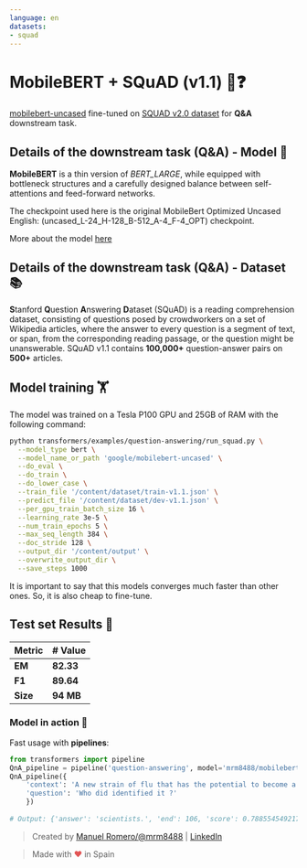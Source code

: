 ```yaml
---
language: en
datasets:
- squad
---
```


# MobileBERT + SQuAD (v1.1) 📱❓

[mobilebert-uncased](https://huggingface.co/google/mobilebert-uncased) fine-tuned on [SQUAD v2.0 dataset](https://rajpurkar.github.io/SQuAD-explorer/explore/v2.0/dev/) for **Q&A** downstream task.

## Details of the downstream task (Q&A) - Model 🧠

**MobileBERT** is a thin version of *BERT_LARGE*, while equipped with bottleneck structures and a carefully designed balance between self-attentions and feed-forward networks.

The checkpoint used here is the original MobileBert Optimized Uncased English: (uncased_L-24_H-128_B-512_A-4_F-4_OPT) checkpoint.

More about the model [here](https://arxiv.org/abs/2004.02984)

## Details of the downstream task (Q&A) - Dataset 📚

**S**tanford **Q**uestion **A**nswering **D**ataset (SQuAD) is a reading comprehension dataset, consisting of questions posed by crowdworkers on a set of Wikipedia articles, where the answer to every question is a segment of text, or span, from the corresponding reading passage, or the question might be unanswerable.
SQuAD v1.1 contains **100,000+** question-answer pairs on **500+** articles.

## Model training 🏋️‍

The model was trained on a Tesla P100 GPU and 25GB of RAM with the following command:

```bash
python transformers/examples/question-answering/run_squad.py \
  --model_type bert \
  --model_name_or_path 'google/mobilebert-uncased' \
  --do_eval \
  --do_train \
  --do_lower_case \
  --train_file '/content/dataset/train-v1.1.json' \
  --predict_file '/content/dataset/dev-v1.1.json' \
  --per_gpu_train_batch_size 16 \
  --learning_rate 3e-5 \
  --num_train_epochs 5 \
  --max_seq_length 384 \
  --doc_stride 128 \
  --output_dir '/content/output' \
  --overwrite_output_dir \
  --save_steps 1000
```

It is important to say that this models converges much faster than other ones. So, it is also cheap to fine-tune.

## Test set Results 🧾

| Metric | # Value   |
| ------ | --------- |
| **EM** | **82.33** |
| **F1** | **89.64** |
| **Size**| **94 MB** |

### Model in action 🚀

Fast usage with **pipelines**:

```python
from transformers import pipeline
QnA_pipeline = pipeline('question-answering', model='mrm8488/mobilebert-uncased-finetuned-squadv1')
QnA_pipeline({
    'context': 'A new strain of flu that has the potential to become a pandemic has been identified in China by scientists.',
    'question': 'Who did identified it ?'
    })
    
# Output: {'answer': 'scientists.', 'end': 106, 'score': 0.7885545492172241, 'start': 96}
```

> Created by [Manuel Romero/@mrm8488](https://twitter.com/mrm8488) | [LinkedIn](https://www.linkedin.com/in/manuel-romero-cs/)

> Made with <span style="color: #e25555;">&hearts;</span> in Spain
